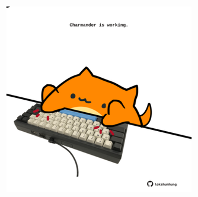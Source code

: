 <!-- built at 26/03/2023, 09:00:55 UTC -->
<p align="center">
  <img width="500" height="500" src="./ReadmeImage.svg">
</p>
